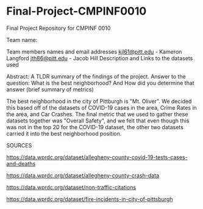 # Final-Project-CMPINF0010
Final Project Repository for CMPINF 0010

Team name: 

Team members names and email addresses 
kjl61@pitt.edu - Kameron Langford
jth86@pitt.edu - Jacob Hill
Description and Links to the datasets used


Abstract: A TLDR summary of the findings of the project. Answer to the question: What is the best neighborhood? And How did you determine that answer (brief summary of metrics)

The best neighborhood in the city of Pittburgh is "Mt. Oliver". We decided this based off of the datasets of COVID-19 cases in the area, Crime Rates in the area, and Car Crashes.  The final metric that we used to gather these datasets together was "Overall Safety", and we felt that even though this was not in the top 20 for the COVID-19 dataset, the other two datasets carried it into the best neighborhood position.

SOURCES

https://data.wprdc.org/dataset/allegheny-county-covid-19-tests-cases-and-deaths

https://data.wprdc.org/dataset/allegheny-county-crash-data

https://data.wprdc.org/dataset/non-traffic-citations

https://data.wprdc.org/dataset/fire-incidents-in-city-of-pittsburgh
